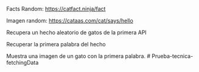 Facts Random: https://catfact.ninja/fact

Imagen random: https://cataas.com/cat/says/hello

Recupera un hecho aleatorio de gatos de la primera API

Recuperar la primera palabra del hecho

Muestra una imagen de un gato con la primera palabra.
#   P r u e b a - t e c n i c a - f e t c h i n g D a t a  
 